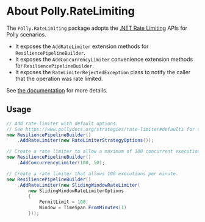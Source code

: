 # About Polly.RateLimiting

The `Polly.RateLimiting` package adopts the [.NET Rate Limiting](https://devblogs.microsoft.com/dotnet/announcing-rate-limiting-for-dotnet/) APIs for Polly scenarios.

- It exposes the `AddRateLimiter` extension methods for `ResiliencePipelineBuilder`.
- It exposes the `AddConcurrencyLimiter` convenience extension methods for `ResiliencePipelineBuilder`.
- It exposes the `RateLimiterRejectedException` class to notify the caller that the operation was rate limited.

See [the documentation](https://www.pollydocs.org/strategies/rate-limiter) for more details.

## Usage

<!-- snippet: rate-limiter -->
```cs
// Add rate limiter with default options.
// See https://www.pollydocs.org/strategies/rate-limiter#defaults for defaults.
new ResiliencePipelineBuilder()
    .AddRateLimiter(new RateLimiterStrategyOptions());

// Create a rate limiter to allow a maximum of 100 concurrent executions and a queue of 50.
new ResiliencePipelineBuilder()
    .AddConcurrencyLimiter(100, 50);

// Create a rate limiter that allows 100 executions per minute.
new ResiliencePipelineBuilder()
    .AddRateLimiter(new SlidingWindowRateLimiter(
        new SlidingWindowRateLimiterOptions
        {
            PermitLimit = 100,
            Window = TimeSpan.FromMinutes(1)
        }));
```
<!-- endSnippet -->
